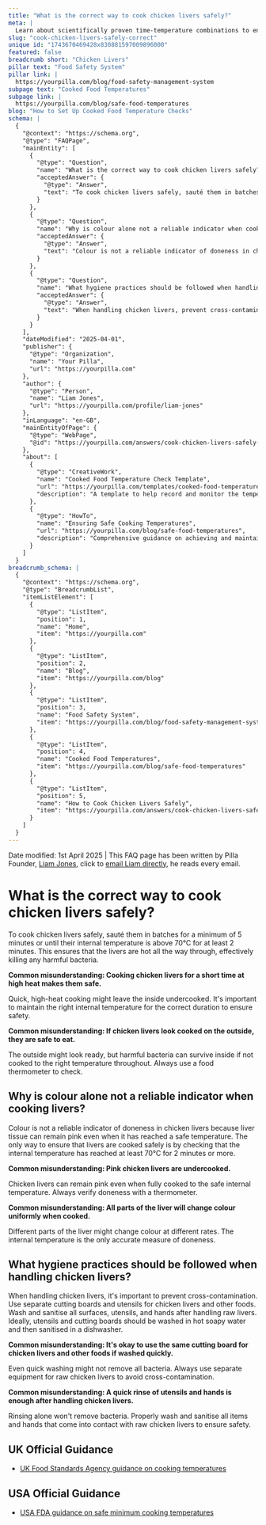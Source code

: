 ```yaml
---
title: "What is the correct way to cook chicken livers safely?"
meta: |
  Learn about scientifically proven time-temperature combinations to ensure food safety and how to implement effective food handling practices.
slug: "cook-chicken-livers-safely-correct"
unique id: "1743670469428x830881597009896000"
featured: false
breadcrumb short: "Chicken Livers"
pillar text: "Food Safety System"
pillar link: |
  https://yourpilla.com/blog/food-safety-management-system
subpage text: "Cooked Food Temperatures"
subpage link: |
  https://yourpilla.com/blog/safe-food-temperatures
blog: "How to Set Up Cooked Food Temperature Checks"
schema: |
  {
    "@context": "https://schema.org",
    "@type": "FAQPage",
    "mainEntity": [
      {
        "@type": "Question",
        "name": "What is the correct way to cook chicken livers safely?",
        "acceptedAnswer": {
          "@type": "Answer",
          "text": "To cook chicken livers safely, sauté them in batches for a minimum of 5 minutes or until the internal temperature is above 70°C for at least 2 minutes. This ensures that the livers are hot all the way through, eliminating harmful bacteria. It is important to maintain the correct internal temperature for the necessary duration to ensure safety. Also, use a food thermometer to verify that the livers have cooked adequately, as appearance can be deceiving."
        }
      },
      {
        "@type": "Question",
        "name": "Why is colour alone not a reliable indicator when cooking livers?",
        "acceptedAnswer": {
          "@type": "Answer",
          "text": "Colour is not a reliable indicator of doneness in chicken livers because liver tissue can remain pink even when it has reached a safe internal temperature. The internal temperature, which should be at least 70°C for 2 minutes or more, is the only accurate measure of doneness. Different parts of the liver might change colour at different rates, so always use a thermometer to ensure safety."
        }
      },
      {
        "@type": "Question",
        "name": "What hygiene practices should be followed when handling chicken livers?",
        "acceptedAnswer": {
          "@type": "Answer",
          "text": "When handling chicken livers, prevent cross-contamination by using separate cutting boards and utensils for chicken livers and other foods. Wash and sanitise all surfaces, utensils, and hands after handling raw livers. Rinsing alone will not remove all bacteria; thorough washing and sanitising are necessary to ensure safety."
        }
      }
    ],
    "dateModified": "2025-04-01",
    "publisher": {
      "@type": "Organization",
      "name": "Your Pilla",
      "url": "https://yourpilla.com"
    },
    "author": {
      "@type": "Person",
      "name": "Liam Jones",
      "url": "https://yourpilla.com/profile/liam-jones"
    },
    "inLanguage": "en-GB",
    "mainEntityOfPage": {
      "@type": "WebPage",
      "@id": "https://yourpilla.com/answers/cook-chicken-livers-safely-correct"
    },
    "about": [
      {
        "@type": "CreativeWork",
        "name": "Cooked Food Temperature Check Template",
        "url": "https://yourpilla.com/templates/cooked-food-temperature-check",
        "description": "A template to help record and monitor the temperature of cooked foods, ensuring compliance with safety standards."
      },
      {
        "@type": "HowTo",
        "name": "Ensuring Safe Cooking Temperatures",
        "url": "https://yourpilla.com/blog/safe-food-temperatures",
        "description": "Comprehensive guidance on achieving and maintaining safe cooking temperatures to prevent foodborne illnesses."
      }
    ]
  }
breadcrumb_schema: |
  {
    "@context": "https://schema.org",
    "@type": "BreadcrumbList",
    "itemListElement": [
      {
        "@type": "ListItem",
        "position": 1,
        "name": "Home",
        "item": "https://yourpilla.com"
      },
      {
        "@type": "ListItem",
        "position": 2,
        "name": "Blog",
        "item": "https://yourpilla.com/blog"
      },
      {
        "@type": "ListItem",
        "position": 3,
        "name": "Food Safety System",
        "item": "https://yourpilla.com/blog/food-safety-management-system"
      },
      {
        "@type": "ListItem",
        "position": 4,
        "name": "Cooked Food Temperatures",
        "item": "https://yourpilla.com/blog/safe-food-temperatures"
      },
      {
        "@type": "ListItem",
        "position": 5,
        "name": "How to Cook Chicken Livers Safely",
        "item": "https://yourpilla.com/answers/cook-chicken-livers-safely-correct"
      }
    ]
  }
---
```


Date modified: 1st April 2025 | This FAQ page has been written by Pilla Founder, [Liam Jones](https://yourpilla.com/profile/liam-jones), click to [email Liam directly](https://mailto:liam@yourpilla.com), he reads every email.

# What is the correct way to cook chicken livers safely?

To cook chicken livers safely, sauté them in batches for a minimum of 5 minutes or until their internal temperature is above 70°C for at least 2 minutes. This ensures that the livers are hot all the way through, effectively killing any harmful bacteria.

**Common misunderstanding: Cooking chicken livers for a short time at high heat makes them safe.**

Quick, high-heat cooking might leave the inside undercooked. It's important to maintain the right internal temperature for the correct duration to ensure safety.

**Common misunderstanding: If chicken livers look cooked on the outside, they are safe to eat.**

The outside might look ready, but harmful bacteria can survive inside if not cooked to the right temperature throughout. Always use a food thermometer to check.

## Why is colour alone not a reliable indicator when cooking livers?

Colour is not a reliable indicator of doneness in chicken livers because liver tissue can remain pink even when it has reached a safe temperature. The only way to ensure that livers are cooked safely is by checking that the internal temperature has reached at least 70°C for 2 minutes or more.

**Common misunderstanding: Pink chicken livers are undercooked.**

Chicken livers can remain pink even when fully cooked to the safe internal temperature. Always verify doneness with a thermometer.

**Common misunderstanding: All parts of the liver will change colour uniformly when cooked.**

Different parts of the liver might change colour at different rates. The internal temperature is the only accurate measure of doneness.

## What hygiene practices should be followed when handling chicken livers?

When handling chicken livers, it's important to prevent cross-contamination. Use separate cutting boards and utensils for chicken livers and other foods. Wash and sanitise all surfaces, utensils, and hands after handling raw livers. Ideally, utensils and cutting boards should be washed in hot soapy water and then sanitised in a dishwasher.

**Common misunderstanding: It's okay to use the same cutting board for chicken livers and other foods if washed quickly.**

Even quick washing might not remove all bacteria. Always use separate equipment for raw chicken livers to avoid cross-contamination.

**Common misunderstanding: A quick rinse of utensils and hands is enough after handling chicken livers.**

Rinsing alone won't remove bacteria. Properly wash and sanitise all items and hands that come into contact with raw chicken livers to ensure safety.

## UK Official Guidance

-   [UK Food Standards Agency guidance on cooking temperatures](https://www.food.gov.uk/safety-hygiene/cooking-your-food)
    

## USA Official Guidance

-   [USA FDA guidance on safe minimum cooking temperatures](https://www.fda.gov/media/107000/download)